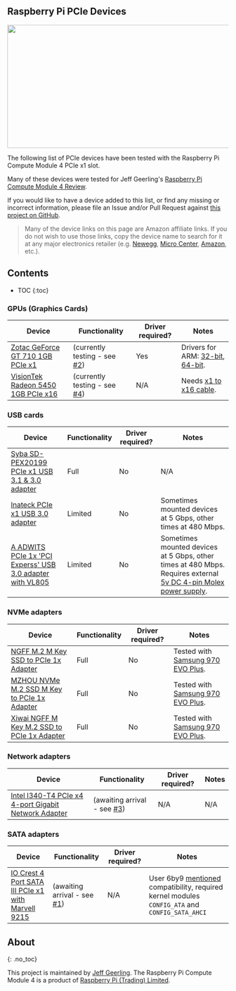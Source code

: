 ## Raspberry Pi PCIe Devices

<img src="{{ site.url }}/images/pcie-usb-3-cards.jpeg" style="display: block; margin: auto;" width="600" height="280" />

The following list of PCIe devices have been tested with the Raspberry Pi Compute Module 4 PCIe x1 slot.

Many of these devices were tested for Jeff Geerling's [Raspberry Pi Compute Module 4 Review](https://www.jeffgeerling.com/blog/2020/raspberry-pi-compute-module-4-review).

If you would like to have a device added to this list, or find any missing or incorrect information, please file an Issue and/or Pull Request against [this project on GitHub](https://github.com/geerlingguy/raspberry-pi-pcie-devices).

> Many of the device links on this page are Amazon affiliate links. If you do not wish to use those links, copy the device name to search for it at any major electronics retailer (e.g. [Newegg](https://www.newegg.com), [Micro Center](https://www.microcenter.com), [Amazon](https://www.amazon.com), etc.).

## Contents

- TOC
{:toc}

### GPUs (Graphics Cards)

| Device | Functionality | Driver required? | Notes |
| ------ | ------------- | ---------------- | ----- |
| [Zotac GeForce GT 710 1GB PCIe x1](https://amzn.to/3mdy1LE) | (currently testing - see [#2](https://github.com/geerlingguy/raspberry-pi-pcie-devices/issues/2)) | Yes | Drivers for ARM: [32-bit](https://www.nvidia.com/en-us/drivers/unix/linux-arm-display-archive/), [64-bit](https://www.nvidia.com/en-us/drivers/unix/linux-aarch64-archive/). |
| [VisionTek Radeon 5450 1GB PCIe x16](https://amzn.to/2Hh6KcI) | (currently testing - see [#4](https://github.com/geerlingguy/raspberry-pi-pcie-devices/issues/4)) | N/A | Needs [x1 to x16 cable](https://amzn.to/2ThfzFD). |

### USB cards

| Device | Functionality | Driver required? | Notes |
| ------ | ------------- | ---------------- | ----- |
| [Syba SD-PEX20199 PCIe x1 USB 3.1 & 3.0 adapter](https://amzn.to/31yArwD) | Full | No | N/A |
| [Inateck PCIe x1 USB 3.0 adapter](https://amzn.to/3oplt67) | Limited | No | Sometimes mounted devices at 5 Gbps, other times at 480 Mbps. |
| [A ADWITS PCIe 1x 'PCI Experss' USB 3.0 adapter with VL805](https://amzn.to/37CKTHr) | Limited | No | Sometimes mounted devices at 5 Gbps, other times at 480 Mbps. Requires external [5v DC 4-pin Molex power supply](https://amzn.to/37Cy0NA). |

### NVMe adapters

| Device | Functionality | Driver required? | Notes |
| ------ | ------------- | ---------------- | ----- |
| [NGFF M.2 M Key SSD to PCIe 1x Adapter](https://amzn.to/37tfWW1) | Full | No | Tested with [Samsung 970 EVO Plus](https://amzn.to/3mfJM4a). |
| [MZHOU NVMe M.2 SSD M Key to PCIe 1x Adapter](https://amzn.to/3maJ6NF) | Full | No | Tested with [Samsung 970 EVO Plus](https://amzn.to/3mfJM4a). |
| [Xiwai NGFF M Key M.2 SSD to PCIe 1x Adapter](https://amzn.to/3ogoQvL) | Full | No | Tested with [Samsung 970 EVO Plus](https://amzn.to/3mfJM4a). |

### Network adapters

| Device | Functionality | Driver required? | Notes |
| ------ | ------------- | ---------------- | ----- |
| [Intel I340-T4 PCIe x4 4-port Gigabit Network Adapter](https://amzn.to/37vHQR6) | (awaiting arrival - see [#3](https://github.com/geerlingguy/raspberry-pi-pcie-devices/issues/3)) | N/A | N/A |

### SATA adapters

| Device | Functionality | Driver required? | Notes |
| ------ | ------------- | ---------------- | ----- |
| [IO Crest 4 Port SATA III PCIe x1 with Marvell 9215](https://amzn.to/2HpEWCP) | (awaiting arrival - see [#1](https://github.com/geerlingguy/raspberry-pi-pcie-devices/issues/1)) | N/A | User 6by9 [mentioned](https://www.raspberrypi.org/forums/viewtopic.php?p=1744542#p1744542) compatibility, required kernel modules `CONFIG_ATA` and `CONFIG_SATA_AHCI` |

## About
{: .no_toc}

This project is maintained by [Jeff Geerling](https://www.jeffgeerling.com). The Raspberry Pi Compute Module 4 is a product of [Raspberry Pi (Trading) Limited](https://www.raspberrypi.org/about/).
